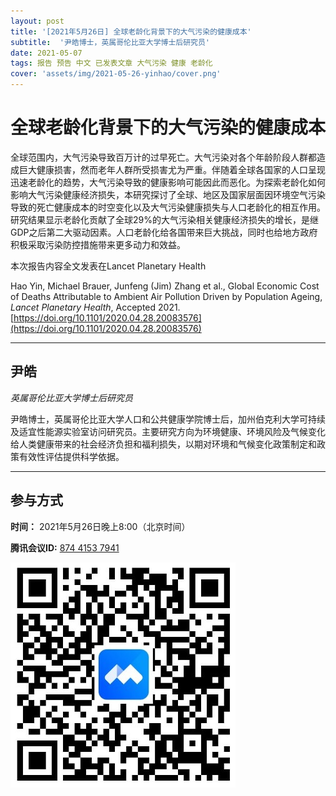 ```yaml
---
layout: post
title: '[2021年5月26日] 全球老龄化背景下的大气污染的健康成本'
subtitle:  '尹皓博士，英属哥伦比亚大学博士后研究员'
date: 2021-05-07
tags: 报告 预告 中文 已发表文章 大气污染 健康 老龄化 
cover: 'assets/img/2021-05-26-yinhao/cover.png'
---
```


# 全球老龄化背景下的大气污染的健康成本

全球范围内，大气污染导致百万计的过早死亡。大气污染对各个年龄阶段人群都造成巨大健康损害，然而老年人群所受损害尤为严重。伴随着全球各国家的人口呈现迅速老龄化的趋势，大气污染导致的健康影响可能因此而恶化。为探索老龄化如何影响大气污染健康经济损失，本研究探讨了全球、地区及国家层面因环境空气污染导致的死亡健康成本的时空变化以及大气污染健康损失与人口老龄化的相互作用。研究结果显示老龄化贡献了全球29%的大气污染相关健康经济损失的增长，是继GDP之后第二大驱动因素。人口老龄化给各国带来巨大挑战，同时也给地方政府积极采取污染防控措施带来更多动力和效益。

本次报告内容全文发表在Lancet Planetary Health

Hao Yin, Michael Brauer, Junfeng (Jim) Zhang et al., Global Economic Cost of Deaths Attributable to Ambient Air Pollution Driven by Population Ageing, *Lancet Planetary Health*, Accepted 2021.[https://doi.org/10.1101/2020.04.28.20083576](https://doi.org/10.1101/2020.04.28.20083576)

----------

## 尹皓

*英属哥伦比亚大学博士后研究员*

尹皓博士，英属哥伦比亚大学人口和公共健康学院博士后，加州伯克利大学可持续及适宜性能源实验室访问研究员。主要研究方向为环境健康、环境风险及气候变化给人类健康带来的社会经济负担和福利损失，以期对环境和气候变化政策制定和政策有效性评估提供科学依据。

-----------
##  参与方式

 **时间：** 2021年5月26日晚上8:00（北京时间）

 **腾讯会议ID:** [874 4153 7941](https://meeting.tencent.com/s/UIeb8Y3Vky8l)

 ![meeting link](/assets/img/2021-05-26-yinhao/link.jpeg)